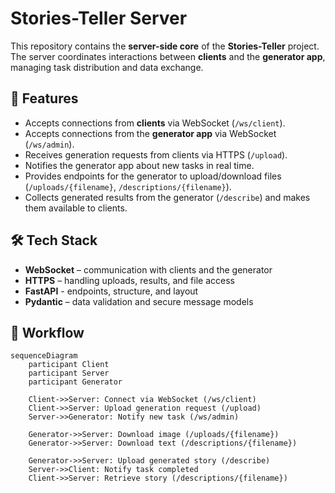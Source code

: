 # Stories-Teller Server  

This repository contains the **server-side core** of the **Stories-Teller** project.  
The server coordinates interactions between **clients** and the **generator app**, managing task distribution and data exchange.  

## 🚀 Features  
- Accepts connections from **clients** via WebSocket (`/ws/client`).  
- Accepts connections from the **generator app** via WebSocket (`/ws/admin`).  
- Receives generation requests from clients via HTTPS (`/upload`).  
- Notifies the generator app about new tasks in real time.  
- Provides endpoints for the generator to upload/download files (`/uploads/{filename}`, `/descriptions/{filename}`).  
- Collects generated results from the generator (`/describe`) and makes them available to clients.  

## 🛠 Tech Stack  
- **WebSocket** – communication with clients and the generator
- **HTTPS** – handling uploads, results, and file access
- **FastAPI** - endpoints, structure, and layout
- **Pydantic** – data validation and secure message models 

## 🔄 Workflow  

```mermaid
sequenceDiagram
    participant Client
    participant Server
    participant Generator

    Client->>Server: Connect via WebSocket (/ws/client)
    Client->>Server: Upload generation request (/upload)
    Server->>Generator: Notify new task (/ws/admin)

    Generator->>Server: Download image (/uploads/{filename})
    Generator->>Server: Download text (/descriptions/{filename})

    Generator->>Server: Upload generated story (/describe)
    Server->>Client: Notify task completed
    Client->>Server: Retrieve story (/descriptions/{filename})
